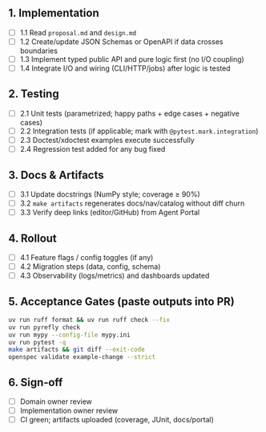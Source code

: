 ## 1. Implementation
- [ ] 1.1 Read `proposal.md` and `design.md`
- [ ] 1.2 Create/update JSON Schemas or OpenAPI if data crosses boundaries
- [ ] 1.3 Implement typed public API and pure logic first (no I/O coupling)
- [ ] 1.4 Integrate I/O and wiring (CLI/HTTP/jobs) after logic is tested

## 2. Testing
- [ ] 2.1 Unit tests (parametrized; happy paths + edge cases + negative cases)
- [ ] 2.2 Integration tests (if applicable; mark with `@pytest.mark.integration`)
- [ ] 2.3 Doctest/xdoctest examples execute successfully
- [ ] 2.4 Regression test added for any bug fixed

## 3. Docs & Artifacts
- [ ] 3.1 Update docstrings (NumPy style; coverage ≥ 90%)
- [ ] 3.2 `make artifacts` regenerates docs/nav/catalog without diff churn
- [ ] 3.3 Verify deep links (editor/GitHub) from Agent Portal

## 4. Rollout
- [ ] 4.1 Feature flags / config toggles (if any)
- [ ] 4.2 Migration steps (data, config, schema)
- [ ] 4.3 Observability (logs/metrics) and dashboards updated

## 5. Acceptance Gates (paste outputs into PR)
```bash
uv run ruff format && uv run ruff check --fix
uv run pyrefly check
uv run mypy --config-file mypy.ini
uv run pytest -q
make artifacts && git diff --exit-code
openspec validate example-change --strict
```

## 6. Sign‑off
- [ ] Domain owner review
- [ ] Implementation owner review
- [ ] CI green; artifacts uploaded (coverage, JUnit, docs/portal)
